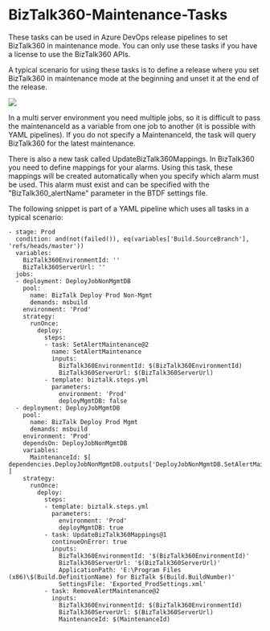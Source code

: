 # BizTalk360-Maintenance-Tasks

These tasks can be used in Azure DevOps release pipelines to set BizTalk360 in maintenance mode.
You can only use these tasks if you have a license to use the BizTalk360 APIs.

A typical scenario for using these tasks is to define a release where you set BizTalk360
in maintenance mode at the beginning and unset it at the end of the release.

![](https://github.com/twinpiloot/BizTalk360-Maintenance-Tasks/blob/master/taskgroup.PNG?raw=true)

In a multi server environment you need multiple jobs, so it is difficult to pass the maintenanceId
as a variable from one job to another (it is possible with YAML pipelines).
If you do not specify a MaintenanceId, the task will query BizTalk360 for the latest maintenance.

There is also a new task called UpdateBizTalk360Mappings. In BizTalk360 you need to define mappings for your alarms.
Using this task, these mappings will be created automatically when you specify which alarm must be used.
This alarm must exist and can be specified with the "BizTalk360_alertName" parameter in the BTDF settings file.

The following snippet is part of a YAML pipeline which uses all tasks in a typical scenario:
```
- stage: Prod
  condition: and(not(failed()), eq(variables['Build.SourceBranch'], 'refs/heads/master'))
  variables:
    BizTalk360EnvironmentId: ''
    BizTalk360ServerUrl: ''
  jobs:
  - deployment: DeployJobNonMgmtDB
    pool:
      name: BizTalk Deploy Prod Non-Mgmt
      demands: msbuild
    environment: 'Prod'
    strategy:
      runOnce:
        deploy:
          steps:
          - task: SetAlertMaintenance@2
            name: SetAlertMaintenance
            inputs:
              BizTalk360EnvironmentId: $(BizTalk360EnvironmentId)
              BizTalk360ServerUrl: $(BizTalk360ServerUrl)
          - template: biztalk.steps.yml
            parameters:
              environment: 'Prod'
              deployMgmtDB: false
  - deployment: DeployJobMgmtDB
    pool:
      name: BizTalk Deploy Prod Mgmt
      demands: msbuild
    environment: 'Prod'
    dependsOn: DeployJobNonMgmtDB
    variables:
      MaintenanceId: $[ dependencies.DeployJobNonMgmtDB.outputs['DeployJobNonMgmtDB.SetAlertMaintenance.MaintenanceId'] ]
    strategy:
      runOnce:
        deploy:
          steps:
          - template: biztalk.steps.yml
            parameters:
              environment: 'Prod'
              deployMgmtDB: true
          - task: UpdateBizTalk360Mappings@1
            continueOnError: true
            inputs:
              BizTalk360EnvironmentId: '$(BizTalk360EnvironmentId)'
              BizTalk360ServerUrl: '$(BizTalk360ServerUrl)'
              ApplicationPath: 'E:\Program Files (x86)\$(Build.DefinitionName) for BizTalk $(Build.BuildNumber)'
              SettingsFile: 'Exported_ProdSettings.xml'
          - task: RemoveAlertMaintenance@2
            inputs:
              BizTalk360EnvironmentId: $(BizTalk360EnvironmentId)
              BizTalk360ServerUrl: $(BizTalk360ServerUrl)
              MaintenanceId: $(MaintenanceId)
```
